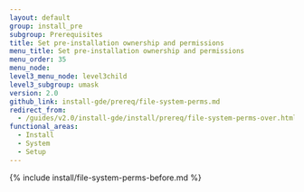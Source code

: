 ```yaml
---
layout: default
group: install_pre
subgroup: Prerequisites
title: Set pre-installation ownership and permissions
menu_title: Set pre-installation ownership and permissions
menu_order: 35
menu_node:
level3_menu_node: level3child
level3_subgroup: umask
version: 2.0
github_link: install-gde/prereq/file-system-perms.md
redirect_from:
  - /guides/v2.0/install-gde/install/prereq/file-system-perms-over.html
functional_areas:
  - Install
  - System
  - Setup
---
```


{% include install/file-system-perms-before.md %}
